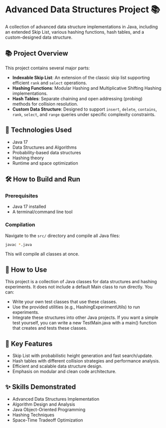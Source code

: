 # Advanced Data Structures Project 📚

A collection of advanced data structure implementations in Java, including an extended Skip List, various hashing functions, hash tables, and a custom-designed data structure.

## 📚 Project Overview

This project contains several major parts:
- **Indexable Skip List**: An extension of the classic skip list supporting efficient `rank` and `select` operations.
- **Hashing Functions**: Modular Hashing and Multiplicative Shifting Hashing implementations.
- **Hash Tables**: Separate chaining and open addressing (probing) methods for collision resolution.
- **Custom Data Structure**: Designed to support `insert`, `delete`, `contains`, `rank`, `select`, and `range` queries under specific complexity constraints.

## 🚀 Technologies Used
- Java 17
- Data Structures and Algorithms
- Probability-based data structures
- Hashing theory
- Runtime and space optimization

## 🛠️ How to Build and Run

### Prerequisites
- Java 17 installed
- A terminal/command line tool

### Compilation

Navigate to the `src/` directory and compile all Java files:

```bash
javac *.java
```
This will compile all classes at once.

## 🚀 How to Use
This project is a collection of Java classes for data structures and hashing experiments.
It does not include a default Main class to run directly.
You can:
- Write your own test classes that use these classes.
- Use the provided utilities (e.g., HashingExperimentUtils) to run experiments.
- Integrate these structures into other Java projects.
If you want a simple test yourself, you can write a new TestMain.java with a main() function that creates and tests these classes.

## 🧠 Key Features
- Skip List with probabilistic height generation and fast search/update.
- Hash tables with different collision strategies and performance analysis.
- Efficient and scalable data structure design.
- Emphasis on modular and clean code architecture.

## ✨ Skills Demonstrated
- Advanced Data Structures Implementation
- Algorithm Design and Analysis
- Java Object-Oriented Programming
- Hashing Techniques
- Space-Time Tradeoff Optimization
